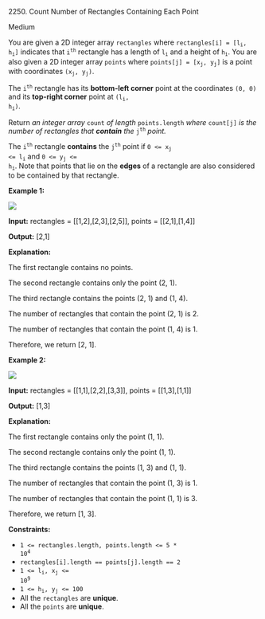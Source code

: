 2250\. Count Number of Rectangles Containing Each Point

Medium

You are given a 2D integer array `rectangles` where <code>rectangles[i] = [l<sub>i</sub>, h<sub>i</sub>]</code> indicates that <code>i<sup>th</sup></code> rectangle has a length of <code>l<sub>i</sub></code> and a height of <code>h<sub>i</sub></code>. You are also given a 2D integer array `points` where <code>points[j] = [x<sub>j</sub>, y<sub>j</sub>]</code> is a point with coordinates <code>(x<sub>j</sub>, y<sub>j</sub>)</code>.

The <code>i<sup>th</sup></code> rectangle has its **bottom-left corner** point at the coordinates `(0, 0)` and its **top-right corner** point at <code>(l<sub>i</sub>, h<sub>i</sub>)</code>.

Return _an integer array_ `count` _of length_ `points.length` _where_ `count[j]` _is the number of rectangles that **contain** the_ <code>j<sup>th</sup></code> _point._

The <code>i<sup>th</sup></code> rectangle **contains** the <code>j<sup>th</sup></code> point if <code>0 <= x<sub>j</sub> <= l<sub>i</sub></code> and <code>0 <= y<sub>j</sub> <= h<sub>i</sub></code>. Note that points that lie on the **edges** of a rectangle are also considered to be contained by that rectangle.

**Example 1:**

![](https://assets.leetcode.com/uploads/2022/03/02/example1.png)

**Input:** rectangles = [[1,2],[2,3],[2,5]], points = [[2,1],[1,4]]

**Output:** [2,1]

**Explanation:** 

The first rectangle contains no points. 

The second rectangle contains only the point (2, 1). 

The third rectangle contains the points (2, 1) and (1, 4). 

The number of rectangles that contain the point (2, 1) is 2. 

The number of rectangles that contain the point (1, 4) is 1. 

Therefore, we return [2, 1].

**Example 2:**

![](https://assets.leetcode.com/uploads/2022/03/02/example2.png)

**Input:** rectangles = [[1,1],[2,2],[3,3]], points = [[1,3],[1,1]]

**Output:** [1,3]

**Explanation:** 

The first rectangle contains only the point (1, 1). 

The second rectangle contains only the point (1, 1). 

The third rectangle contains the points (1, 3) and (1, 1). 

The number of rectangles that contain the point (1, 3) is 1. 

The number of rectangles that contain the point (1, 1) is 3.

Therefore, we return [1, 3].

**Constraints:**

*   <code>1 <= rectangles.length, points.length <= 5 * 10<sup>4</sup></code>
*   `rectangles[i].length == points[j].length == 2`
*   <code>1 <= l<sub>i</sub>, x<sub>j</sub> <= 10<sup>9</sup></code>
*   <code>1 <= h<sub>i</sub>, y<sub>j</sub> <= 100</code>
*   All the `rectangles` are **unique**.
*   All the `points` are **unique**.